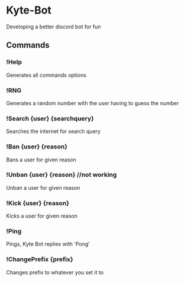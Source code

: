 # Kyte-Bot

Developing a better discord bot for fun

## Commands

### !Help

Generates all commands options

### !RNG

Generates a random number with the user having to guess the number

### !Search {user} {searchquery}

Searches the internet for search query

### !Ban {user} {reason}

Bans a user for given reason

### !Unban {user} {reason} //not working

Unban a user for given reason

### !Kick {user} {reason}

Kicks a user for given reason

### !Ping

Pings, Kyte Bot replies with 'Pong'

### !ChangePrefix {prefix}

Changes prefix to whatever you set it to
